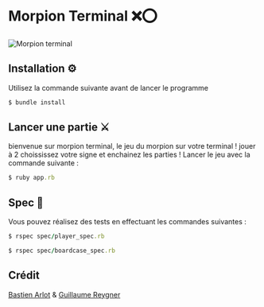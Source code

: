 # Morpion Terminal ​❌​⭕​
![Morpion terminal](https://imgur.com/t7CjQJk.gif)


## Installation ⚙️

Utilisez la commande suivante avant de lancer le programme

```ruby
$ bundle install
```

## Lancer une partie ⚔️

bienvenue sur morpion terminal, le jeu du morpion sur votre terminal ! jouer à 2 choississez votre signe et enchainez les parties ! Lancer le jeu avec la commande suivante : 
```ruby
$ ruby app.rb
```

## Spec 🧪

Vous pouvez réalisez des tests en effectuant les commandes suivantes :

```ruby
$ rspec spec/player_spec.rb
```
```ruby
$ rspec spec/boardcase_spec.rb
```


## Crédit
[Bastien Arlot](https://github.com/Bastien-Arlot) &
[Guillaume Reygner](https://github.com/guillaume-rygn)